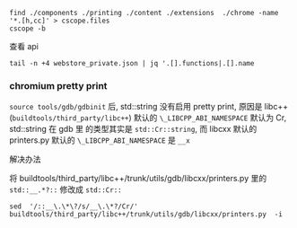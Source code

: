 

```
find ./components ./printing ./content ./extensions  ./chrome -name '*.[h,cc]' > cscope.files
cscope -b
```


查看 api

```
tail -n +4 webstore_private.json | jq '.[].functions|.[].name
```

### chromium pretty print

`source tools/gdb/gdbinit` 后, std::string 没有启用 pretty print, 原因是
libc++(`buildtools/third_party/libc++`) 默认的 
`\_LIBCPP_ABI_NAMESPACE` 默认为 Cr, std::string 在 gdb 里
的类型其实是 `std::Cr::string`, 而 libcxx 默认的 printers.py 默认的
`\_LIBCPP_ABI_NAMESPACE` 是 `__x`

解决办法

将 buildtools/third_party/libc++/trunk/utils/gdb/libcxx/printers.py 里的
`std::__.*?::` 修改成 `std::Cr::`

```
sed  '/::__\.\*\?/s/__\.\*?/Cr/' buildtools/third_party/libc++/trunk/utils/gdb/libcxx/printers.py  -i
```
